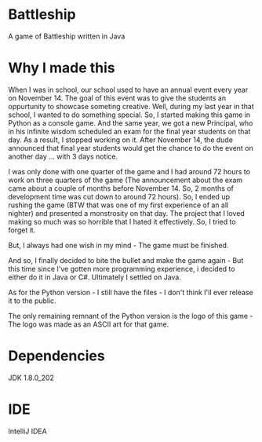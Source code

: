 # Battleship
A game of Battleship written in Java

# Why I made this
When I was in school, our school used to have an annual event every year on November 14. The goal of this event was to give the students an oppurtunity to showcase someting creative. Well, during my last year in that school, I wanted to do something special. So, I started making this game in Python as a console game. And the same year, we got a new Principal, who in his infinite wisdom scheduled an exam for the final year students on that day. As a result, I stopped working on it. After November 14, the dude announced that final year students would get the chance to do the event on another day ... with 3 days notice. 

I was only done with one quarter of the game and I had around 72 hours to work on three quarters of the game (The announcement about the exam came about a couple of months before November 14. So, 2 months of development time was cut down to around 72 hours). So, I ended up rushing the game (BTW that was one of my first experience of an all nighter) and presented a monstrosity on that day. The project that I loved making so much was so horrible that I hated it effectively. So, I tried to forget it.

But, I always had one wish in my mind - The game must be finished.

And so, I finally decided to bite the bullet and make the game again - But this time since I've gotten more programming experience, i decided to either do it in Java or C#. Ultimately I settled on Java.

As for the Python version - I still have the files - I don't think I'll ever release it to the public.

The only remaining remnant of the Python version is the logo of this game - The logo was made as an ASCII art for that game.

# Dependencies
JDK 1.8.0_202

# IDE
IntelliJ IDEA
